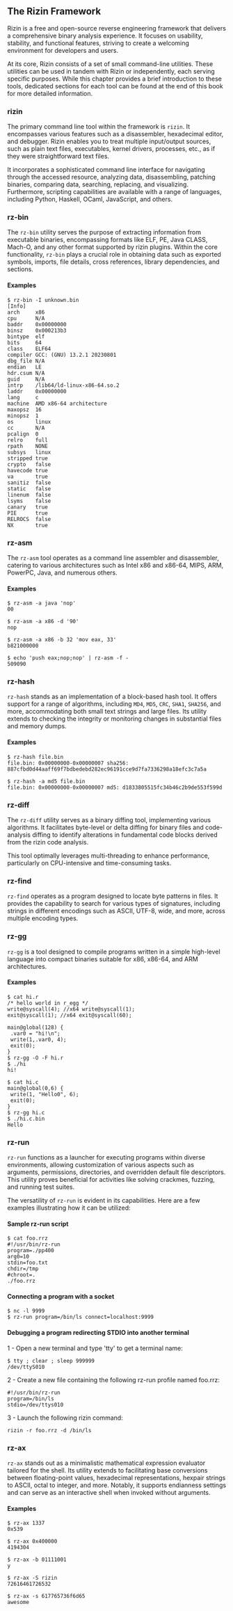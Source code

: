## The Rizin Framework


Rizin is a free and open-source reverse engineering framework that delivers a comprehensive binary analysis experience. It focuses on usability, stability, and functional features, striving to create a welcoming environment for developers and users.

At its core, Rizin consists of a set of small command-line utilities. These utilities can be used in tandem with Rizin or independently, each serving specific purposes. While this chapter provides a brief introduction to these tools, dedicated sections for each tool can be found at the end of this book for more detailed information.

### rizin

The primary command line tool within the framework is `rizin`. It encompasses various features such as a disassembler, hexadecimal editor, and debugger. Rizin enables you to treat multiple input/output sources, such as plain text files, executables, kernel drivers, processes, etc., as if they were straightforward text files.

It incorporates a sophisticated command line interface for navigating through the accessed resource, analyzing data, disassembling, patching binaries, comparing data, searching, replacing, and visualizing. Furthermore, scripting capabilities are available with a range of languages, including Python, Haskell, OCaml, JavaScript, and others.

### rz-bin

The `rz-bin` utility serves the purpose of extracting information from executable binaries, encompassing formats like ELF, PE, Java CLASS, Mach-O, and any other format supported by rizin plugins. Within the core functionality, `rz-bin` plays a crucial role in obtaining data such as exported symbols, imports, file details, cross references, library dependencies, and sections.

#### Examples
```
$ rz-bin -I unknown.bin
[Info]
arch     x86
cpu      N/A
baddr    0x00000000
binsz    0x000213b3
bintype  elf
bits     64
class    ELF64
compiler GCC: (GNU) 13.2.1 20230801
dbg_file N/A
endian   LE
hdr.csum N/A
guid     N/A
intrp    /lib64/ld-linux-x86-64.so.2
laddr    0x00000000
lang     c
machine  AMD x86-64 architecture
maxopsz  16
minopsz  1
os       linux
cc       N/A
pcalign  0
relro    full
rpath    NONE
subsys   linux
stripped true
crypto   false
havecode true
va       true
sanitiz  false
static   false
linenum  false
lsyms    false
canary   true
PIE      true
RELROCS  false
NX       true
```

### rz-asm

The `rz-asm` tool operates as a command line assembler and disassembler, catering to various architectures such as Intel x86 and x86-64, MIPS, ARM, PowerPC, Java, and numerous others.

#### Examples
```
$ rz-asm -a java 'nop'
00
```
```
$ rz-asm -a x86 -d '90'
nop
```
```
$ rz-asm -a x86 -b 32 'mov eax, 33'
b821000000
```
```
$ echo 'push eax;nop;nop' | rz-asm -f -
509090
```

### rz-hash

`rz-hash` stands as an implementation of a block-based hash tool. It offers support for a range of algorithms, including `MD4`, `MD5`, `CRC`, `SHA1`, `SHA256`, and more, accommodating both small text strings and large files. Its utility extends to checking the integrity or monitoring changes in substantial files and memory dumps.

#### Examples
```
$ rz-hash file.bin
file.bin: 0x00000000-0x00000007 sha256: 887cfbd0d44aaff69f7bdbedebd282ec96191cce9d7fa7336298a18efc3c7a5a
```
```
$ rz-hash -a md5 file.bin
file.bin: 0x00000000-0x00000007 md5: d1833805515fc34b46c2b9de553f599d
```
### rz-diff


The `rz-diff` utility serves as a binary diffing tool, implementing various algorithms. It facilitates byte-level or delta diffing for binary files and code-analysis diffing to identify alterations in fundamental code blocks derived from the rizin code analysis.

This tool optimally leverages multi-threading to enhance performance, particularly on CPU-intensive and time-consuming tasks.

### rz-find

`rz-find` operates as a program designed to locate byte patterns in files. It provides the capability to search for various types of signatures, including strings in different encodings such as ASCII, UTF-8, wide, and more, across multiple encoding types.

### rz-gg

`rz-gg` is a tool designed to compile programs written in a simple high-level language into compact binaries suitable for x86, x86-64, and ARM architectures.

#### Examples

```
$ cat hi.r
/* hello world in r_egg */
write@syscall(4); //x64 write@syscall(1);
exit@syscall(1); //x64 exit@syscall(60);

main@global(128) {
 .var0 = "hi!\n";
 write(1,.var0, 4);
 exit(0);
}
$ rz-gg -O -F hi.r
$ ./hi
hi!

$ cat hi.c
main@global(0,6) {
 write(1, "Hello0", 6);
 exit(0);
}
$ rz-gg hi.c
$ ./hi.c.bin
Hello
```

### rz-run

`rz-run` functions as a launcher for executing programs within diverse environments, allowing customization of various aspects such as arguments, permissions, directories, and overridden default file descriptors. This utility proves beneficial for activities like solving crackmes, fuzzing, and running test suites.

The versatility of `rz-run` is evident in its capabilities. Here are a few examples illustrating how it can be utilized:

#### Sample rz-run script
```
$ cat foo.rrz
#!/usr/bin/rz-run
program=./pp400
arg0=10
stdin=foo.txt
chdir=/tmp
#chroot=.
./foo.rrz
```

#### Connecting a program with a socket

```
$ nc -l 9999
$ rz-run program=/bin/ls connect=localhost:9999
```

#### Debugging a program redirecting STDIO into another terminal

1 - Open a new terminal and type 'tty' to get a terminal name:

```
$ tty ; clear ; sleep 999999
/dev/ttyS010
```

2 - Create a new file containing the following rz-run profile named foo.rrz:

```
#!/usr/bin/rz-run
program=/bin/ls
stdio=/dev/ttys010
```

3 - Launch the following rizin command:

```
rizin -r foo.rrz -d /bin/ls
```

### rz-ax

`rz-ax` stands out as a minimalistic mathematical expression evaluator tailored for the shell. Its utility extends to facilitating base conversions between floating-point values, hexadecimal representations, hexpair strings to ASCII, octal to integer, and more. Notably, it supports endianness settings and can serve as an interactive shell when invoked without arguments.

#### Examples

```
$ rz-ax 1337
0x539

$ rz-ax 0x400000
4194304

$ rz-ax -b 01111001
y

$ rz-ax -S rizin
72616461726532

$ rz-ax -s 617765736f6d65
awesome
```
